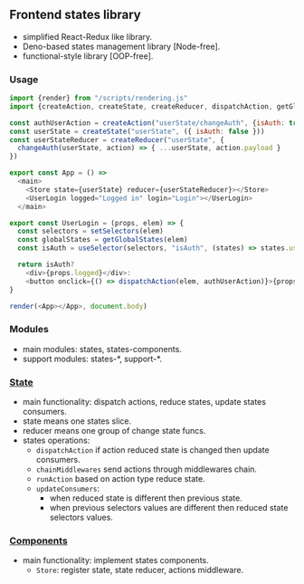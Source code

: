 ## Frontend states library
- simplified React-Redux like library.
- Deno-based states management library [Node-free].
- functional-style library [OOP-free].

### Usage
```javascript
import {render} from "/scripts/rendering.js"
import {createAction, createState, createReducer, dispatchAction, getGlobalState, setSelectors, useSelector, Store} from "/scripts/states.js"

const authUserAction = createAction("userState/changeAuth", {isAuth: true})
const userState = createState("userState", ({ isAuth: false }))
const userStateReducer = createReducer("userState", {
  changeAuth(userState, action) => { ...userState, action.payload }
})

export const App = () =>
  <main>
    <Store state={userState} reducer={userStateReducer}></Store>
    <UserLogin logged="Logged in" login="Login"></UserLogin>
  </main>

export const UserLogin = (props, elem) => {
  const selectors = setSelectors(elem)
  const globalStates = getGlobalStates(elem)
  const isAuth = useSelector(selectors, "isAuth", (states) => states.userState.isAuth, globalStates)

  return isAuth?
    <div>{props.logged}</div>:
    <button onclick={() => dispatchAction(elem, authUserAction)}>{props.login}</button>
}

render(<App></App>, document.body)
```

### Modules
- main modules: states, states-components.
- support modules: states-\*, support-\*.

### [State](./states/)
- main functionality: dispatch actions, reduce states, update states consumers.
- state means one states slice.
- reducer means one group of change state funcs.
- states operations:
  - `dispatchAction` if action reduced state is changed then update consumers.
  - `chainMiddlewares` send actions through middlewares chain.
  - `runAction` based on action type reduce state.
  - `updateConsumers`:
    - when reduced state is different then previous state.
    - when previous selectors values are different then reduced state selectors values.


### [Components](./states-components/)
- main functionality: implement states components.
  - `Store`: register state, state reducer, actions middleware.